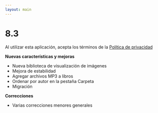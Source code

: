 ```yaml
---
layout: main
---
```


# 8.3

Al utilizar esta aplicación, acepta los términos de la [Política de privacidad](/PrivacyPolicy/es)

**Nuevas características y mejoras**

* Nueva biblioteca de visualización de imágenes
* Mejora de estabilidad
* Agregar archivos MP3 a libros
* Ordenar por autor en la pestaña Carpeta
* Migración

**Correcciones**
* Varias correcciones menores generales
